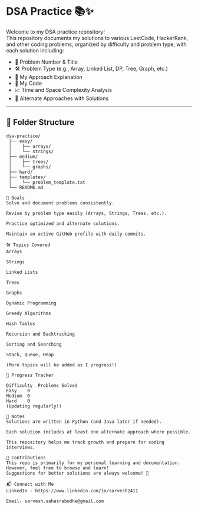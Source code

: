 # DSA Practice 📚✨

Welcome to my DSA practice repository!  
This repository documents my solutions to various LeetCode, HackerRank, and other coding problems, organized by difficulty and problem type, with each solution including:

- 🚀 Problem Number & Title
- 🛠️ Problem Type (e.g., Array, Linked List, DP, Tree, Graph, etc.)
- 🧠 My Approach Explanation
- 📄 My Code
- 📈 Time and Space Complexity Analysis
- 🔀 Alternate Approaches with Solutions

---

## 📂 Folder Structure

```plaintext
dsa-practice/
 ├── easy/
 │    ├── arrays/
 │    └── strings/
 ├── medium/
 │    ├── trees/
 │    └── graphs/
 ├── hard/
 ├── templates/
 │    └── problem_template.txt
 └── README.md
 
🎯 Goals
Solve and document problems consistently.

Revise by problem type easily (Arrays, Strings, Trees, etc.).

Practice optimized and alternate solutions.

Maintain an active GitHub profile with daily commits.

🛠 Topics Covered
Arrays

Strings

Linked Lists

Trees

Graphs

Dynamic Programming

Greedy Algorithms

Hash Tables

Recursion and Backtracking

Sorting and Searching

Stack, Queue, Heap

(More topics will be added as I progress!)

📅 Progress Tracker

Difficulty	Problems Solved
Easy	0
Medium	0
Hard	0
(Updating regularly!)

📢 Notes
Solutions are written in Python (and Java later if needed).

Each solution includes at least one alternate approach where possible.

This repository helps me track growth and prepare for coding interviews.

🤝 Contributions
This repo is primarily for my personal learning and documentation.
However, feel free to browse and learn!
Suggestions for better solutions are always welcome! 🌟

📬 Connect with Me
LinkedIn - https://www.linkedin.com/in/sarvesh2411

Email- sarvesh.sahasrabudhe@gmail.com
